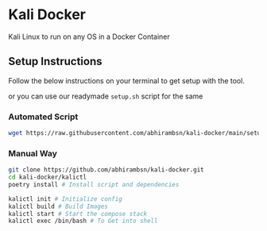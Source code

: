 # Kali Docker

Kali Linux to run on any OS in a Docker Container

## Setup Instructions

Follow the below instructions on your terminal to get setup with the tool.

or you can use our readymade `setup.sh` script for the same

### Automated Script
```bash
wget https://raw.githubusercontent.com/abhirambsn/kali-docker/main/setup.sh | bash
```

### Manual Way
```bash
git clone https://github.com/abhirambsn/kali-docker.git
cd kali-docker/kalictl
poetry install # Install script and dependencies

kalictl init # Initialize config
kalictl build # Build Images
kalictl start # Start the compose stack
kalictl exec /bin/bash # To Get into shell
```